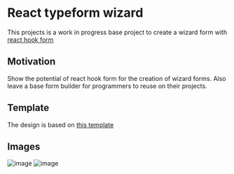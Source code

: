 # React typeform wizard

This projects is a work in progress base project to create a wizard form with [react hook form](https://react-hook-form.com/)

## Motivation

Show the potential of react hook form for the creation of wizard forms. Also leave a base form builder for programmers to reuse on their projects.

## Template

The design is based on [this template](https://www.typeform.com/templates/t/user-persona-survey-template/)

## Images

![image](https://user-images.githubusercontent.com/15676286/132963021-e057f0ef-163e-4536-a8d0-16a030e849b6.png)
![image](https://user-images.githubusercontent.com/15676286/132963027-64fcbc87-d6d2-485d-b9c9-d7b1ed66f7a4.png)
